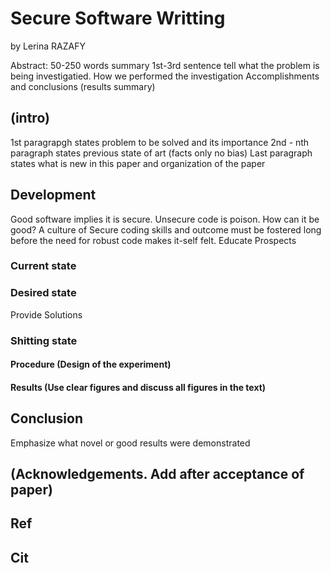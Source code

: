 # Secure Software Writting
by Lerina RAZAFY

Abstract:
50-250 words summary
1st-3rd sentence tell what the problem is being investigatied.
How we performed the investigation
Accomplishments and conclusions (results summary)

## (intro)
1st paragrapgh states problem to be solved and its importance
2nd - nth paragraph states previous state of art (facts only no bias)
Last paragraph states what is new in this paper and organization of the paper

## Development
Good software implies it is secure.
Unsecure code is poison. How can it be good?
A culture of Secure coding skills and outcome must be fostered long before the need for robust code makes it-self felt.
Educate Prospects
### Current state
### Desired state

Provide Solutions
### Shitting state
#### Procedure (Design of the experiment)
#### Results (Use clear figures and discuss all figures in the text)

## Conclusion
Emphasize what novel or good results were demonstrated

## (Acknowledgements. Add after acceptance of paper)
## Ref
## Cit


